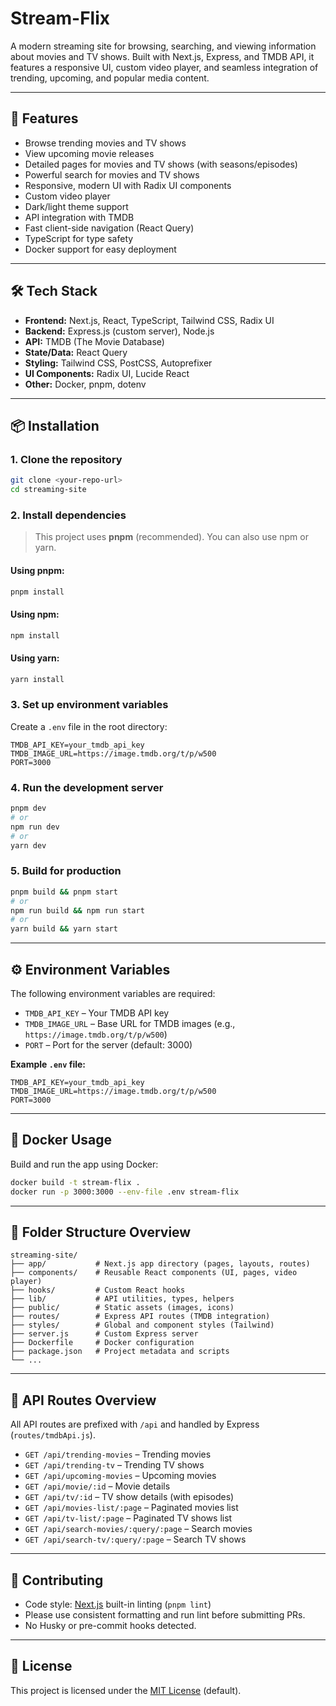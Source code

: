 # Stream-Flix

A modern streaming site for browsing, searching, and viewing information about movies and TV shows. Built with Next.js, Express, and TMDB API, it features a responsive UI, custom video player, and seamless integration of trending, upcoming, and popular media content.

---

## 🚀 Features

- Browse trending movies and TV shows
- View upcoming movie releases
- Detailed pages for movies and TV shows (with seasons/episodes)
- Powerful search for movies and TV shows
- Responsive, modern UI with Radix UI components
- Custom video player
- Dark/light theme support
- API integration with TMDB
- Fast client-side navigation (React Query)
- TypeScript for type safety
- Docker support for easy deployment

---

## 🛠️ Tech Stack

- **Frontend:** Next.js, React, TypeScript, Tailwind CSS, Radix UI
- **Backend:** Express.js (custom server), Node.js
- **API:** TMDB (The Movie Database)
- **State/Data:** React Query
- **Styling:** Tailwind CSS, PostCSS, Autoprefixer
- **UI Components:** Radix UI, Lucide React
- **Other:** Docker, pnpm, dotenv

---

## 📦 Installation

### 1. Clone the repository
```bash
git clone <your-repo-url>
cd streaming-site
```

### 2. Install dependencies
> This project uses **pnpm** (recommended). You can also use npm or yarn.

#### Using pnpm:
```bash
pnpm install
```
#### Using npm:
```bash
npm install
```
#### Using yarn:
```bash
yarn install
```

### 3. Set up environment variables
Create a `.env` file in the root directory:
```env
TMDB_API_KEY=your_tmdb_api_key
TMDB_IMAGE_URL=https://image.tmdb.org/t/p/w500
PORT=3000
```

### 4. Run the development server
```bash
pnpm dev
# or
npm run dev
# or
yarn dev
```

### 5. Build for production
```bash
pnpm build && pnpm start
# or
npm run build && npm run start
# or
yarn build && yarn start
```

---

## ⚙️ Environment Variables

The following environment variables are required:
- `TMDB_API_KEY` – Your TMDB API key
- `TMDB_IMAGE_URL` – Base URL for TMDB images (e.g., `https://image.tmdb.org/t/p/w500`)
- `PORT` – Port for the server (default: 3000)

**Example `.env` file:**
```env
TMDB_API_KEY=your_tmdb_api_key
TMDB_IMAGE_URL=https://image.tmdb.org/t/p/w500
PORT=3000
```

---

## 🐳 Docker Usage

Build and run the app using Docker:
```bash
docker build -t stream-flix .
docker run -p 3000:3000 --env-file .env stream-flix
```

---

## 📁 Folder Structure Overview

```
streaming-site/
├── app/           # Next.js app directory (pages, layouts, routes)
├── components/    # Reusable React components (UI, pages, video player)
├── hooks/         # Custom React hooks
├── lib/           # API utilities, types, helpers
├── public/        # Static assets (images, icons)
├── routes/        # Express API routes (TMDB integration)
├── styles/        # Global and component styles (Tailwind)
├── server.js      # Custom Express server
├── Dockerfile     # Docker configuration
├── package.json   # Project metadata and scripts
└── ...
```

---

## 📡 API Routes Overview

All API routes are prefixed with `/api` and handled by Express (`routes/tmdbApi.js`).

- `GET /api/trending-movies` – Trending movies
- `GET /api/trending-tv` – Trending TV shows
- `GET /api/upcoming-movies` – Upcoming movies
- `GET /api/movie/:id` – Movie details
- `GET /api/tv/:id` – TV show details (with episodes)
- `GET /api/movies-list/:page` – Paginated movies list
- `GET /api/tv-list/:page` – Paginated TV shows list
- `GET /api/search-movies/:query/:page` – Search movies
- `GET /api/search-tv/:query/:page` – Search TV shows

---

## 🤝 Contributing

- Code style: [Next.js](https://nextjs.org/docs/basic-features/eslint) built-in linting (`pnpm lint`)
- Please use consistent formatting and run lint before submitting PRs.
- No Husky or pre-commit hooks detected.

---

## 📄 License

This project is licensed under the [MIT License](LICENSE) (default).
